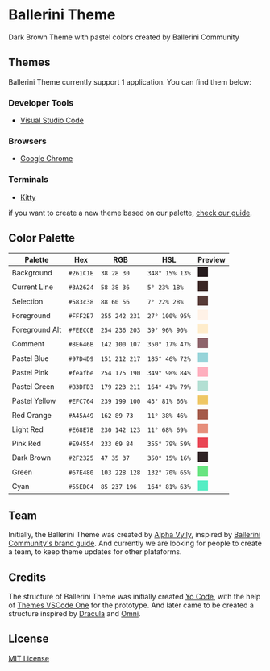 # Ballerini Theme
Dark Brown Theme with pastel colors created by Ballerini Community
## Themes
Ballerini Theme currently support 1 application. You can find them below:
### Developer Tools
* [Visual Studio Code](https://github.com/Ballerini-Theme/visual-studio-code)
### Browsers
* [Google Chrome](https://github.com/Ballerini-Theme/google-chrome)
### Terminals
* [Kitty](https://github.com/Ballerini-Theme/kitty)

if you want to create a new theme based on our palette, [check our guide](https://github.com/Ballerini-Theme/ballerini-theme/blob/main/CONTRIBUTING.md).
## Color Palette

Palette        | Hex       | RGB           | HSL               | Preview
---            | ---       | ---           | ---               | ---
Background     | `#261C1E` | `38 28 30`    | `348° 15% 13%`    |![Background Color](./palette/background.png)
Current Line   | `#3A2624` | `58 38 36`    | `5° 23% 18%`      |![Current Line Color](./palette/current_line.png)
Selection      | `#583c38` | `88 60 56`    | `7° 22% 28%`      |![Selection Color](./palette/selection.png)
Foreground     | `#FFF2E7` | `255 242 231` | `27° 100% 95%`    |![Foreground Color](./palette/foreground.png)
Foreground Alt | `#FEECCB` | `254 236 203` | `39° 96% 90%`     |![Foreground Alt Color](./palette/foreground_alt.png)
Comment        | `#8E646B` | `142 100 107` | `350° 17% 47%`    |![Comment Color](./palette/comment.png)
Pastel Blue    | `#97D4D9` | `151 212 217` | `185° 46% 72%`    |![Pastel Blue Color](./palette/pastel_blue.png)
Pastel Pink    | `#feafbe` | `254 175 190` | `349° 98% 84%`    |![Pastel Pink Color](./palette/pastel_pink.png)
Pastel Green   | `#B3DFD3` | `179 223 211` | `164° 41% 79%`    |![Pastel Green Color](./palette/pastel_green.png)
Pastel Yellow  | `#EFC764` | `239 199 100` | `43° 81% 66%`     |![Pastel Yellow Color](./palette/pastel_yellow.png)
Red Orange     | `#A45A49` | `162 89 73`   | `11° 38% 46%`     |![Red Orange Color](./palette/red_orange.png)
Light Red      | `#E68E7B` | `230 142 123` | `11° 68% 69%`     |![Light Red Color](./palette/light_red.png)
Pink Red       | `#E94554` | `233 69 84`   | `355° 79% 59%`    |![Pink Red Color](./palette/pink_red.png)
Dark Brown     | `#2F2325` | `47 35 37`    | `350° 15% 16%`    |![Dark Brown Color](./palette/dark_brown.png)
Green          | `#67E480` | `103 228 128` | `132° 70% 65%`    |![Green Color](./palette/green.png)
Cyan           | `#55EDC4` | `85 237 196`  | `164° 81% 63%`    |![Cyan Color](./palette/cyan.png)

## Team
Initially, the Ballerini Theme was created by [Alpha Vylly](https://github.com/AlphaLawless), inspired by [Ballerini Community's brand guide](https://github.com/Ballerini-Server/BrandGuide). And currently we are looking for people to create a team, to keep theme updates for other plataforms.
## Credits
The structure of Ballerini Theme was initially created [Yo Code](https://vscode.readthedocs.io/en/latest/extensions/yocode/), with the help of [Themes VSCode One](https://themes.vscode.one) for the prototype. And later came to be created a structure inspired by [Dracula](https://github.com/dracula) and [Omni](https://github.com/getomni).

## License

[MIT License](./LICENSE)
